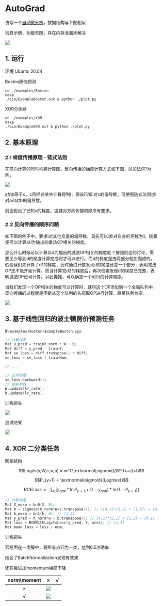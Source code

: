 # AutoGrad

仿写一个[自动微分机](https://www.paddlepaddle.org.cn/documentation/docs/zh/guides/advanced/autograd_cn.html)，数据结构与下图相似

玩具示例，功能有限，存在内存泄漏未解决

![](./assets/autograd.png)

## 1. 运行

环境 Ubuntu 20.04

Boston房价预测

```
cd ./examples/Boston
make
./bin/ExampleBoston.out & python ./plot.py
```

XOR分类器
```
cd ./examples/XOR
make
./bin/ExampleXOR.out & python ./plot.py
```

## 2. 基本原理

### 2.1 梯度传播原理 - 链式法则

在前向计算的同时构建计算图。反向传播的梯度计算方式如下图，以加法OP为例，

![](./assets/backward.png)

a加b等于c，c再经过某些计算得到l，假设已知l对c的偏导数，可使用链式法则求l对a和对b的偏导数。

前面假设了已知c的梯度，这就对方向传播的顺序有要求。

### 2.2 反向传播的顺序问题

如下图的例子中，要求l对其他变量的偏导数，首先可以求l对自身的导数为1，接着便可以计算以l为输出的乘法OP相关的梯度。

那么什么时候可以计算以d为输出的减法OP相关的梯度呢？按照前面的讨论，需要至少等到d的梯度计算完成时才可以进行。而d的梯度是由两部分相加而成的，假设我们先计算了d1的梯度，此时通过计数发现d的梯度还差一个部分，表明减法OP还不能开始计算，而当计算完d2的梯度后，再次检查发现d的梯度已完整，表明减法OP已可计算。以此类推，可以确定一个可行的计算顺序。

当我们发现一个OP相关的梯度可以计算时，就将这个OP添加到一个全局队列中，反向传播的过程就是不断从这个队列的头部取OP进行计算，直至队列为空。

![](./assets/example-graph.png)

## 3. 基于线性回归的波士顿房价预测任务

in `examples/Boston/ExampleBoston.cpp`

```C++
// 计算误差
Mat y_pred = trainX_norm * W + b;
Mat diff = y_pred - trainY;
Mat se_loss = diff.transpose() * diff;
se_loss = se_loss / trainNum;

// ...

// 反向传播
se_loss.backward();
// 更新参数
W.update(lr_rate);
b.update(lr_rate);
```

训练损失

![](./assets/boston/boston-train_loss.png)

测试结果

![](./assets/boston/boston-test.png)

## 4. XOR 二分类任务

网络结构

$$Logits(x;W,c,w,b) = w^T\textnormal{sigmoid}(W^Tx+c)+b$$

$$P_{y=1} = \textnormal{sigmoid}(Logits(x))$$

$$BCELoss = - \sum_{x_i} \big [ y_{real} * \ln{P_{y=1}} + (1-y_{real}) * \ln({1-P_{y=1}}) \big ]$$


```C++
// 计算误差
Mat X_norm = bn0(X, 0);
Mat h = sigmoid(X_norm*W+c.transpose()); // ([4,2]*[2,2] + [1,2]) = [4,2]
Mat h_norm = bn1(h, 0); // [4,2]
Mat y_pred = h_norm*w + b.transpose(); // [4,2]*[2,1] + [1,1] = [4,1]
Mat loss = BCEWithLogitsLoss(y_pred, Y, ones); // [1,1]
Mat mean_loss = loss / num;
```

训练损失

容易困在一类解中，将所有点归为一类，达到0.5准确率

结合了BatchNormalization发现有效果

还在尝试加momentum梯度下降

|norm\moment|×|√|
|:---:|:---:|:---:|
|×|![](./assets/xor/train%20losses%20WITHOUT%20BatchNorm.png)||
|√|![](./assets/xor/train%20losses%20WITH%20BatchNorm.png)||
